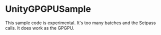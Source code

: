 # UnityGPGPUSample
This sample code is experimental. It's too many batches and the Setpass calls. It does work as the GPGPU.
